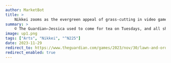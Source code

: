```yaml
---
author: MarketBot
title: >
    Nikkei zooms as the evergreen appeal of grass-cutting in video games
summary: >
    © The Guardian—Jessica used to come for tea on Tuesdays, and all she wanted to do was cut grass. Every week, we’d click <a href="https://www.theguardian.com/games/2023/may/17/the-legend-of-zelda-the-wind-waker-at-20-this-under-appreciated-zelda-game-is-also-one-of-the-best">The Legend of Zelda: The Wind Waker</a>’s miniature disc into my GameCube and she’d ready her sword. Because she was a couple of years younger than me, she couldn’t encounter a ChuChu or a Bokoblin without dying, so instead she’d spend hours slicing at virtual greenery.
image: up1.png
tags: ["Arts", "Nikkei", "^N225"]
date: 2023-11-29
redirect_to: https://www.theguardian.com/games/2023/nov/30/lawn-and-order-the-evergreen-appeal-of-grass-cutting-in-video-games
redirect_enabled: true
---
```

